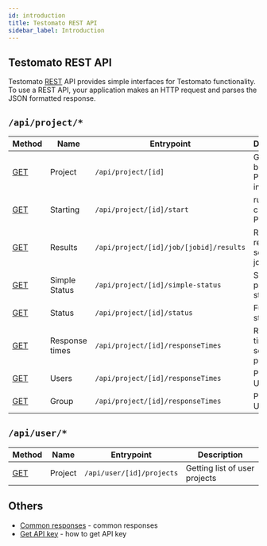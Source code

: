 ```yaml
---
id: introduction
title: Testomato REST API
sidebar_label: Introduction
---
```


## Testomato REST API

Testomato [REST](https://en.wikipedia.org/wiki/Representational_state_transfer)
API provides simple interfaces for Testomato functionality. To use a
REST API, your application makes an HTTP request and parses the JSON
formatted response.

## `/api/project/*`

| Method | Name  | Entrypoint | Description |
| ------ | ----- | ---------- | ----------- |
| [GET](project/01-get-project.md) | Project | `/api/project/[id]` | Getting basic Project information |
| [GET](project/02-project-start.md) | Starting | `/api/project/[id]/start` | run all checks in Project |
| [GET](project/03-project-results.md) | Results | `/api/project/[id]/job/[jobid]/results` | Return results of selected job |
| [GET](project/04-project-simple-status.md) | Simple Status |`/api/project/[id]/simple-status` | Simplify project status |
| [GET](project/05-project-status.md) | Status | `/api/project/[id]/status` | Full project status |  
| [GET](project/06-project-response-times.md) | Response times | `/api/project/[id]/responseTimes` | Response times in select time period | 
| [GET](project/07-project-users.md) | Users | `/api/project/[id]/responseTimes` | Project Users | 
| [GET](project/08-project-group.md) | Group | `/api/project/[id]/responseTimes` | Project Users | 

## `/api/user/*`

| Method | Name  | Entrypoint | Description |
| ------ | ----- | ---------- | ----------- |
| [GET](06-user-projects.md) | Project | `/api/user/[id]/projects` | Getting list of user projects |

## Others

* [Common responses](03-common-responses.md) - common responses
* [Get API key](02-api-key.md) - how to get API key
